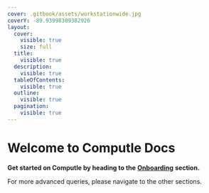 ```yaml
---
cover: .gitbook/assets/workstationwide.jpg
coverY: -89.93998309382926
layout:
  cover:
    visible: true
    size: full
  title:
    visible: true
  description:
    visible: true
  tableOfContents:
    visible: true
  outline:
    visible: true
  pagination:
    visible: true
---
```


# Welcome to Computle Docs

**Get started on Computle by heading to the** [**Onboarding**](broken-reference) **section.**&#x20;

For more advanced queries, please navigate to the other sections.&#x20;
